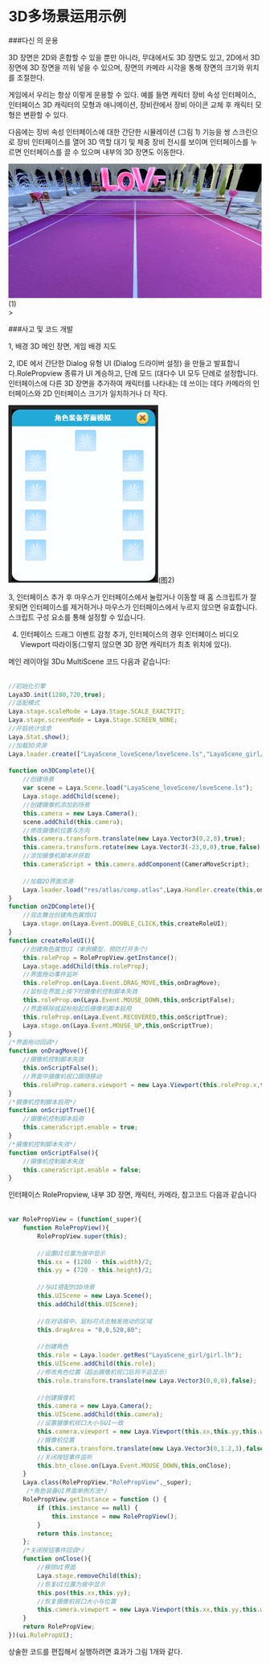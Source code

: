 # 3D多场景运用示例

###다신 의 운용

3D 장면은 2D와 혼합할 수 있을 뿐만 아니라, 무대에서도 3D 장면도 있고, 2D에서 3D 장면에 3D 장면을 끼워 넣을 수 있으며, 장면의 카메라 시각을 통해 장면의 크기와 위치를 조절한다.

게임에서 우리는 항상 이렇게 운용할 수 있다. 예를 들면 캐릭터 장비 속성 인터페이스, 인터페이스 3D 캐릭터의 모형과 애니메이션, 장비란에서 장비 아이콘 교체 후 캐릭터 모형은 변환할 수 있다.

다음에는 장비 속성 인터페이스에 대한 간단한 시뮬레이션 (그림 1) 기능을 쌍 스크린으로 장비 인터페이스를 열어 3D 역할 대기 및 체중 장비 전시를 보이며 인터페이스를 누르면 인터페이스를 끌 수 있으며 내부의 3D 장면도 이동한다.

![1](img/1.gif)(1)</br>>



###사고 및 코드 개발

1, 배경 3D 메인 장면, 게임 배경 지도

2, IDE 에서 간단한 Dialog 유형 UI (Dialog 드라이버 설정) 을 만들고 발표합니다.RolePropview 종류가 UI 계승하고, 단례 모드 (대다수 UI 모두 단례로 설정합니다.인터페이스에 다른 3D 장면을 추가하여 캐릭터를 나타내는 데 쓰이는 데다 카메라의 인터페이스와 2D 인터페이스 크기가 일치하거나 더 작다.

![2](img/2.png)(图2)</br>


3, 인터페이스 추가 후 마우스가 인터페이스에서 눌렀거나 이동할 때 홈 스크립트가 잘못되면 인터페이스를 제거하거나 마우스가 인터페이스에서 누르지 않으면 유효합니다.스크립트 구성 요소를 통해 설정할 수 있습니다.

4. 인터페이스 드래그 이벤트 감청 추가, 인터페이스의 경우 인터페이스 비디오 Viewport 따라이동(그렇지 않으면 3D 장면 캐릭터가 최초 위치에 있다).

메인 레이아일 3Du MultiScene 코드 다음과 같습니다:


```typescript

//初始化引擎
Laya3D.init(1280,720,true);
//适配模式
Laya.stage.scaleMode = Laya.Stage.SCALE_EXACTFIT;
Laya.stage.screenMode = Laya.Stage.SCREEN_NONE;
//开启统计信息
Laya.Stat.show();
//加载3D资源
Laya.loader.create(["LayaScene_loveScene/loveScene.ls","LayaScene_girl/girl.lh"],Laya.Handler.create(this,on3DComplete));

function on3DComplete(){
    //创建场景
    var scene = Laya.Scene.load("LayaScene_loveScene/loveScene.ls");
    Laya.stage.addChild(scene);
    //创建摄像机添加到场景
    this.camera = new Laya.Camera();
    scene.addChild(this.camera);
    //修改摄像机位置与方向
    this.camera.transform.translate(new Laya.Vector3(0,2,8),true);
    this.camera.transform.rotate(new Laya.Vector3(-23,0,0),true,false);
    //添加摄像机脚本并获取
    this.cameraScript = this.camera.addComponent(CameraMoveScript);

    //加载2D界面资源
    Laya.loader.load("res/atlas/comp.atlas",Laya.Handler.create(this,on2DComplete));
}
function on2DComplete(){
    //双击舞台创建角色属性UI
    Laya.stage.on(Laya.Event.DOUBLE_CLICK,this,createRoleUI);
}
function createRoleUI(){
    //创建角色属性UI（单例模型，预防打开多个）
    this.roleProp = RolePropView.getInstance();
    Laya.stage.addChild(this.roleProp);
    //界面拖动事件监听
    this.roleProp.on(Laya.Event.DRAG_MOVE,this,onDragMove);
    //鼠标在界面上按下时摄像机控制脚本失效
    this.roleProp.on(Laya.Event.MOUSE_DOWN,this,onScriptFalse);
    //界面移除或鼠标抬起后摄像机脚本启用
    this.roleProp.on(Laya.Event.RECOVERED,this,onScriptTrue);
    Laya.stage.on(Laya.Event.MOUSE_UP,this,onScriptTrue);
}
/*界面拖动回调*/
function onDragMove(){
    //摄像机控制脚本失效
    this.onScriptFalse();
    //界面中摄像机视口跟随移动
    this.roleProp.camera.viewport = new Laya.Viewport(this.roleProp.x,this.roleProp.y,this.roleProp.width,roleProp.height);
}
/*摄像机控制脚本启用*/
function onScriptTrue(){
    //摄像机控制脚本启用
    this.cameraScript.enable = true;
}
/*摄像机控制脚本失效*/
function onScriptFalse(){
    //摄像机控制脚本失效
    this.cameraScript.enable = false;
}
```


인터페이스 RolePropview, 내부 3D 장면, 캐릭터, 카메라, 참고코드 다음과 같습니다


```typescript

var RolePropView = (function(_super){
    function RolePropView(){
        RolePropView.super(this);

        //设置UI位置为居中显示
        this.xx = (1280 - this.width)/2;
        this.yy = (720 - this.height)/2;

        //与UI搭配的3D场景
        this.UIScene = new Laya.Scene();
        this.addChild(this.UIScene);

        //在对话框中，鼠标可点击触发拖动的区域
        this.dragArea = "0,0,520,80";

        //创建角色
        this.role = Laya.loader.getRes("LayaScene_girl/girl.lh");
        this.UIScene.addChild(this.role);
        //修改角色位置（超出摄像机视口后将不会显示）
        this.role.transform.translate(new Laya.Vector3(0,0,0),false);

        //创建摄像机
        this.camera = new Laya.Camera();
        this.UIScene.addChild(this.camera);
        //设置摄像机视口大小与UI一致
        this.camera.viewport = new Laya.Viewport(this.xx,this.yy,this.width,this.height);
        //摄像机位置
        this.camera.transform.translate(new Laya.Vector3(0,1.2,3),false);
        //关闭按钮事件监听
        this.btn_close.on(Laya.Event.MOUSE_DOWN,this,onClose);
    }
    Laya.class(RolePropView,"RolePropView",_super);
     /*角色装备UI界面单例方法*/
    RolePropView.getInstance = function () {
        if (this.instance == null) {
            this.instance = new RolePropView();
        }
        return this.instance;
    };
    /*关闭按钮事件回调*/
    function onClose(){
        //移除UI界面
        Laya.stage.removeChild(this);
        //恢复UI位置为居中显示
        this.pos(this.xx,this.yy);
        //恢复摄像机视口大小与位置
        this.camera.viewport = new Laya.Viewport(this.xx,this.yy,this.width,this.height);
    }
    return RolePropView;
})(ui.RolePropUI);
```


상술한 코드를 편집해서 실행하려면 효과가 그림 1개와 같다.